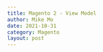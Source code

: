 ```yaml
---
title: Magento 2 - View Model
author: Mike Mo
date: 2021-10-31
category: Magento
layout: post
---
```


####
